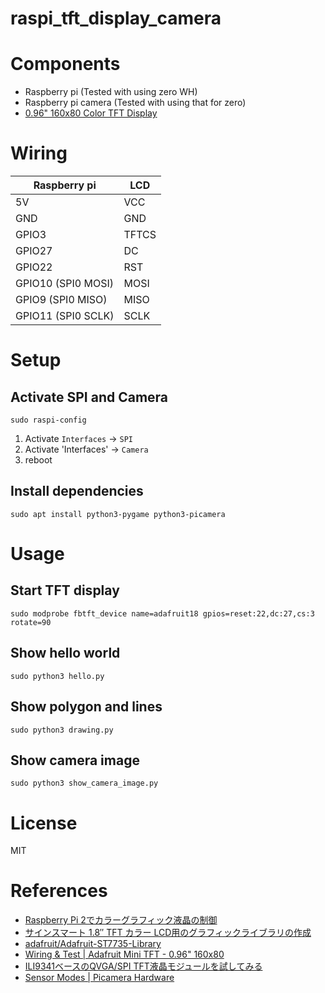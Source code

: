 # raspi_tft_display_camera

# Components
- Raspberry pi (Tested with using zero WH)
- Raspberry pi camera (Tested with using that for zero)
- [0.96" 160x80 Color TFT Display](https://www.adafruit.com/product/3533)

# Wiring

Raspberry pi | LCD
--- | ---
5V  | VCC
GND | GND
GPIO3 | TFTCS
GPIO27 | DC
GPIO22 | RST
GPIO10 (SPI0 MOSI) | MOSI
GPIO9  (SPI0 MISO) | MISO
GPIO11 (SPI0 SCLK) | SCLK

# Setup
## Activate SPI and Camera
```
sudo raspi-config
```

1. Activate `Interfaces` -> `SPI`
2. Activate 'Interfaces' -> `Camera`
3. reboot

## Install dependencies
```
sudo apt install python3-pygame python3-picamera
```

# Usage
## Start TFT display
```
sudo modprobe fbtft_device name=adafruit18 gpios=reset:22,dc:27,cs:3 rotate=90
```

## Show hello world
```
sudo python3 hello.py
```

## Show polygon and lines
```
sudo python3 drawing.py
```

## Show camera image
```
sudo python3 show_camera_image.py
```

# License
MIT

# References
- [Raspberry Pi 2でカラーグラフィック液晶の制御](https://sakura87.net/archives/2232)
- [サインスマート 1.8″ TFT カラー LCD用のグラフィックライブラリの作成](https://qiita.com/TomoSoft/items/15430603cc8294130d8d)
- [adafruit/Adafruit-ST7735-Library](https://github.com/adafruit/Adafruit-ST7735-Library)
- [Wiring & Test | Adafruit Mini TFT - 0.96" 160x80](https://learn.adafruit.com/adafruit-mini-tft-0-dot-96-inch-180x60-breakout/wiring-test)
- [ILI9341ベースのQVGA/SPI TFT液晶モジュールを試してみる](https://qiita.com/toyoshim/items/84c026e97f6be200cb19)
- [Sensor Modes | Picamera Hardware](https://picamera.readthedocs.io/en/release-1.13/fov.html#sensor-modes)
